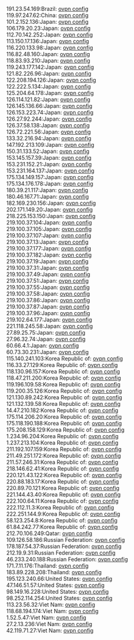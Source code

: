 191.23.54.169:Brazil: [ovpn config](vpn/191_23_54_169.ovpn)  
119.97.247.62:China: [ovpn config](vpn/119_97_247_62.ovpn)  
101.2.152.136:Japan: [ovpn config](vpn/101_2_152_136.ovpn)  
106.179.20.23:Japan: [ovpn config](vpn/106_179_20_23.ovpn)  
112.70.142.252:Japan: [ovpn config](vpn/112_70_142_252.ovpn)  
113.150.17.136:Japan: [ovpn config](vpn/113_150_17_136.ovpn)  
116.220.133.98:Japan: [ovpn config](vpn/116_220_133_98.ovpn)  
116.82.48.160:Japan: [ovpn config](vpn/116_82_48_160.ovpn)  
118.83.93.210:Japan: [ovpn config](vpn/118_83_93_210.ovpn)  
119.243.177.142:Japan: [ovpn config](vpn/119_243_177_142.ovpn)  
121.82.226.96:Japan: [ovpn config](vpn/121_82_226_96.ovpn)  
122.208.194.126:Japan: [ovpn config](vpn/122_208_194_126.ovpn)  
122.222.5.134:Japan: [ovpn config](vpn/122_222_5_134.ovpn)  
125.204.64.178:Japan: [ovpn config](vpn/125_204_64_178.ovpn)  
126.114.121.82:Japan: [ovpn config](vpn/126_114_121_82.ovpn)  
126.145.136.66:Japan: [ovpn config](vpn/126_145_136_66.ovpn)  
126.153.223.74:Japan: [ovpn config](vpn/126_153_223_74.ovpn)  
126.27.92.244:Japan: [ovpn config](vpn/126_27_92_244.ovpn)  
126.37.58.138:Japan: [ovpn config](vpn/126_37_58_138.ovpn)  
126.72.221.56:Japan: [ovpn config](vpn/126_72_221_56.ovpn)  
133.32.216.94:Japan: [ovpn config](vpn/133_32_216_94.ovpn)  
147.192.213.109:Japan: [ovpn config](vpn/147_192_213_109.ovpn)  
150.31.133.52:Japan: [ovpn config](vpn/150_31_133_52.ovpn)  
153.145.157.39:Japan: [ovpn config](vpn/153_145_157_39.ovpn)  
153.231.152.21:Japan: [ovpn config](vpn/153_231_152_21.ovpn)  
153.231.164.137:Japan: [ovpn config](vpn/153_231_164_137.ovpn)  
175.134.149.157:Japan: [ovpn config](vpn/175_134_149_157.ovpn)  
175.134.176.178:Japan: [ovpn config](vpn/175_134_176_178.ovpn)  
180.39.21.117:Japan: [ovpn config](vpn/180_39_21_117.ovpn)  
180.46.167.71:Japan: [ovpn config](vpn/180_46_167_71.ovpn)  
182.169.230.156:Japan: [ovpn config](vpn/182_169_230_156.ovpn)  
202.171.149.20:Japan: [ovpn config](vpn/202_171_149_20.ovpn)  
218.225.153.150:Japan: [ovpn config](vpn/218_225_153_150.ovpn)  
219.100.37.104:Japan: [ovpn config](vpn/219_100_37_104.ovpn)  
219.100.37.105:Japan: [ovpn config](vpn/219_100_37_105.ovpn)  
219.100.37.107:Japan: [ovpn config](vpn/219_100_37_107.ovpn)  
219.100.37.13:Japan: [ovpn config](vpn/219_100_37_13.ovpn)  
219.100.37.177:Japan: [ovpn config](vpn/219_100_37_177.ovpn)  
219.100.37.182:Japan: [ovpn config](vpn/219_100_37_182.ovpn)  
219.100.37.19:Japan: [ovpn config](vpn/219_100_37_19.ovpn)  
219.100.37.31:Japan: [ovpn config](vpn/219_100_37_31.ovpn)  
219.100.37.49:Japan: [ovpn config](vpn/219_100_37_49.ovpn)  
219.100.37.51:Japan: [ovpn config](vpn/219_100_37_51.ovpn)  
219.100.37.55:Japan: [ovpn config](vpn/219_100_37_55.ovpn)  
219.100.37.58:Japan: [ovpn config](vpn/219_100_37_58.ovpn)  
219.100.37.86:Japan: [ovpn config](vpn/219_100_37_86.ovpn)  
219.100.37.87:Japan: [ovpn config](vpn/219_100_37_87.ovpn)  
219.100.37.96:Japan: [ovpn config](vpn/219_100_37_96.ovpn)  
219.102.64.177:Japan: [ovpn config](vpn/219_102_64_177.ovpn)  
221.118.245.58:Japan: [ovpn config](vpn/221_118_245_58.ovpn)  
27.89.25.75:Japan: [ovpn config](vpn/27_89_25_75.ovpn)  
27.96.32.74:Japan: [ovpn config](vpn/27_96_32_74.ovpn)  
60.66.4.1:Japan: [ovpn config](vpn/60_66_4_1.ovpn)  
60.73.30.231:Japan: [ovpn config](vpn/60_73_30_231.ovpn)  
115.140.241.103:Korea Republic of: [ovpn config](vpn/115_140_241_103.ovpn)  
116.33.27.129:Korea Republic of: [ovpn config](vpn/116_33_27_129.ovpn)  
118.130.96.157:Korea Republic of: [ovpn config](vpn/118_130_96_157.ovpn)  
118.47.211.200:Korea Republic of: [ovpn config](vpn/118_47_211_200.ovpn)  
119.196.109.58:Korea Republic of: [ovpn config](vpn/119_196_109_58.ovpn)  
119.200.35.126:Korea Republic of: [ovpn config](vpn/119_200_35_126.ovpn)  
121.130.89.242:Korea Republic of: [ovpn config](vpn/121_130_89_242.ovpn)  
121.132.139.58:Korea Republic of: [ovpn config](vpn/121_132_139_58.ovpn)  
14.47.210.182:Korea Republic of: [ovpn config](vpn/14_47_210_182.ovpn)  
175.114.206.20:Korea Republic of: [ovpn config](vpn/175_114_206_20.ovpn)  
175.118.190.188:Korea Republic of: [ovpn config](vpn/175_118_190_188.ovpn)  
175.208.158.129:Korea Republic of: [ovpn config](vpn/175_208_158_129.ovpn)  
1.234.96.204:Korea Republic of: [ovpn config](vpn/1_234_96_204.ovpn)  
1.237.213.104:Korea Republic of: [ovpn config](vpn/1_237_213_104.ovpn)  
211.192.107.159:Korea Republic of: [ovpn config](vpn/211_192_107_159.ovpn)  
211.49.251.172:Korea Republic of: [ovpn config](vpn/211_49_251_172.ovpn)  
211.57.246.31:Korea Republic of: [ovpn config](vpn/211_57_246_31.ovpn)  
218.146.62.41:Korea Republic of: [ovpn config](vpn/218_146_62_41.ovpn)  
220.121.43.122:Korea Republic of: [ovpn config](vpn/220_121_43_122.ovpn)  
220.88.183.17:Korea Republic of: [ovpn config](vpn/220_88_183_17.ovpn)  
220.89.70.121:Korea Republic of: [ovpn config](vpn/220_89_70_121.ovpn)  
221.144.43.40:Korea Republic of: [ovpn config](vpn/221_144_43_40.ovpn)  
222.100.64.11:Korea Republic of: [ovpn config](vpn/222_100_64_11.ovpn)  
222.112.11.3:Korea Republic of: [ovpn config](vpn/222_112_11_3.ovpn)  
222.251.144.9:Korea Republic of: [ovpn config](vpn/222_251_144_9.ovpn)  
58.123.254.8:Korea Republic of: [ovpn config](vpn/58_123_254_8.ovpn)  
61.84.242.77:Korea Republic of: [ovpn config](vpn/61_84_242_77.ovpn)  
212.70.106.249:Qatar: [ovpn config](vpn/212_70_106_249.ovpn)  
109.126.58.186:Russian Federation: [ovpn config](vpn/109_126_58_186.ovpn)  
178.187.54.37:Russian Federation: [ovpn config](vpn/178_187_54_37.ovpn)  
212.19.9.31:Russian Federation: [ovpn config](vpn/212_19_9_31.ovpn)  
46.233.240.188:Russian Federation: [ovpn config](vpn/46_233_240_188.ovpn)  
171.7.11.176:Thailand: [ovpn config](vpn/171_7_11_176.ovpn)  
183.89.228.208:Thailand: [ovpn config](vpn/183_89_228_208.ovpn)  
195.123.240.66:United States: [ovpn config](vpn/195_123_240_66.ovpn)  
47.146.51.57:United States: [ovpn config](vpn/47_146_51_57.ovpn)  
98.149.16.228:United States: [ovpn config](vpn/98_149_16_228.ovpn)  
98.252.114.254:United States: [ovpn config](vpn/98_252_114_254.ovpn)  
113.23.56.32:Viet Nam: [ovpn config](vpn/113_23_56_32.ovpn)  
118.68.194.174:Viet Nam: [ovpn config](vpn/118_68_194_174.ovpn)  
1.52.5.47:Viet Nam: [ovpn config](vpn/1_52_5_47.ovpn)  
27.2.13.236:Viet Nam: [ovpn config](vpn/27_2_13_236.ovpn)  
42.119.71.27:Viet Nam: [ovpn config](vpn/42_119_71_27.ovpn)  
